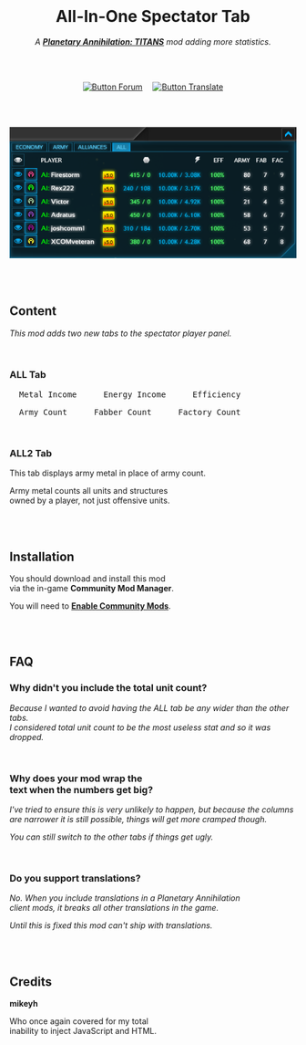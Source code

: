 
<br>

<div align = center>

# All-In-One Spectator Tab

*A **[Planetary Annihilation: TITANS][Store]** mod adding more statistics.*

<br>
<br>

[![Button Forum]][Forum]   
[![Button Translate]][Translate]

<br>
<br>

[![Showcase]][#]

</div>

<br>
<br>

## Content

*This mod adds two new tabs to the spectator player panel.*

<br>

### ALL Tab

<kbd>  Metal Income  </kbd>  
<kbd>  Energy Income  </kbd>  
<kbd>  Efficiency  </kbd>  

<kbd>  Army Count  </kbd>  
<kbd>  Fabber Count  </kbd>  
<kbd>  Factory Count  </kbd>

<br>

### ALL2 Tab

This tab displays army metal in place of army count.

Army metal counts all units and structures <br>
owned by a player, not just offensive units.

<br>
<br>

## Installation

You should download and install this mod <br>
via the in-game **Community Mod Manager**.

You will need to **[Enable Community Mods]**.

<br>
<br>

## FAQ

### Why didn't you include the total unit count?

*Because I wanted to avoid having the ALL tab be any wider than the other tabs.* <br>
*I considered total unit count to be the most useless stat and so it was dropped.*

<br>

### Why does your mod wrap the <br> text when the numbers get big?

*I've tried to ensure this is very unlikely to happen, but because the columns* <br>
*are narrower it is still possible, things will get more cramped though.*

*You can still switch to the other tabs if things get ugly.*

<br>

### Do you support translations?

*No. When you include translations in a Planetary Annihilation* <br>
*client mods, it breaks all other translations in the game.*

*Until this is fixed this mod can't ship with translations.*

<br>
<br>

## Credits

**mikeyh**

Who once again covered for my total <br>
inability to inject JavaScript and HTML.

<br>


<!----------------------------------------------------------------------------->

[Enable Community Mods]: https://steamcommunity.com/sharedfiles/filedetails/?id=1417396826
[Translate]: https://poeditor.com/join/project/juanyAfxIm
[Forum]: https://forums.planetaryannihilation.com/threads/client-all-in-one-spectator-tab-v1-1.73161/
[Store]: https://store.steampowered.com/app/386070/Planetary_Annihilation_TITANS/

[Showcase]: images/Showcase.png
[#]: #


<!---------------------------------[ Buttons ]--------------------------------->

[Button Translate]: https://img.shields.io/badge/Help_Translate-409FFF?style=for-the-badge&logoColor=white&logo=GoogleTranslate
[Button Forum]: https://img.shields.io/badge/Forum-eda34a?style=for-the-badge&logoColor=white&logo=RuboCop


